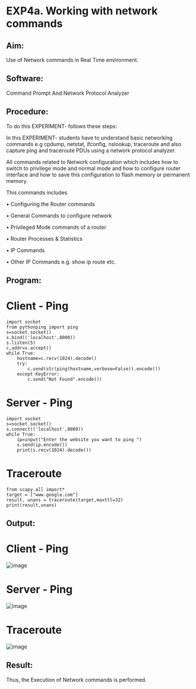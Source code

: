 # EXP4a. Working with network commands

## Aim:
Use of Network commands in Real Time environment.

## Software: 
Command Prompt And Network Protocol Analyzer

## Procedure:
To do this EXPERIMENT- follows these steps:

In this EXPERIMENT- students have to understand basic networking commands e.g cpdump, netstat, ifconfig, nslookup, traceroute and also capture ping and traceroute PDUs using a network protocol analyzer.

All commands related to Network configuration which includes how to switch to privilege mode and normal mode and how to configure router interface and how to save this configuration to flash memory or permanent memory.

This commands includes

• Configuring the Router commands

• General Commands to configure network

• Privileged Mode commands of a router 

• Router Processes & Statistics

• IP Commands

• Other IP Commands e.g. show ip route etc.

## Program:
# Client - Ping
~~~
import socket
from pythonping import ping
s=socket.socket()
s.bind(('localhost',8000))
s.listen(5)
c,addr=s.accept()
while True:
    hostname=c.recv(1024).decode()
    try:
        c.send(str(ping(hostname,verbose=False)).encode())
    except KeyError:
        c.send("Not Found".encode())
~~~

# Server - Ping
~~~
import socket
s=socket.socket()
s.connect(('localhost',8000))
while True:
    ip=input("Enter the website you want to ping ")
    s.send(ip.encode())
    print(s.recv(1024).decode())
~~~

# Traceroute
~~~
from scapy.all import*
target = ["www.google.com"]
result, unans = traceroute(target,maxttl=32)
print(result,unans)
~~~

## Output:
# Client - Ping
![image](https://github.com/K-Dharshini/4.Execution_of_NetworkCommends/assets/139334830/f65f73fe-b33e-4b9e-92d8-f8a0bead45e6)

# Server - Ping
![image](https://github.com/K-Dharshini/4.Execution_of_NetworkCommends/assets/139334830/b93fc2af-4b1d-45ab-89c7-07d1535289b7)

# Traceroute
![image](https://github.com/K-Dharshini/4.Execution_of_NetworkCommends/assets/139334830/475b55aa-8a48-4904-ae54-bdf122234fc4)

## Result:
Thus, the Execution of Network commands is performed.
